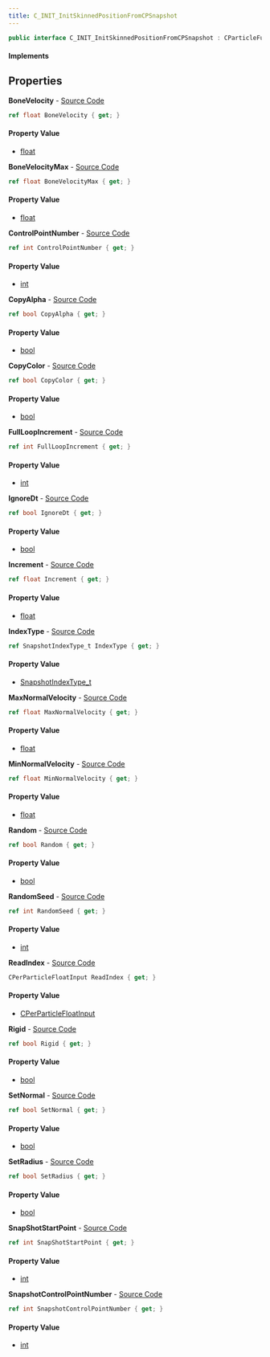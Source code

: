 ```yaml
---
title: C_INIT_InitSkinnedPositionFromCPSnapshot
---
```


```csharp
public interface C_INIT_InitSkinnedPositionFromCPSnapshot : CParticleFunctionInitializer, CParticleFunction, ISchemaClass<CParticleFunction>, ISchemaClass<CParticleFunctionInitializer>, ISchemaClass<C_INIT_InitSkinnedPositionFromCPSnapshot>, ISchemaField, ISchemaClass, INativeHandle
```

#### Implements

## Properties

**BoneVelocity** - [Source Code](https://github.com/swiftly-solution/swiftlys2/blob/master/managed/src/SwiftlyS2.Generated/Schemas/Interfaces/C_INIT_InitSkinnedPositionFromCPSnapshot.cs#L44)

```csharp
ref float BoneVelocity { get; }
```

#### Property Value

- [float](https://learn.microsoft.com/dotnet/api/system.single)

**BoneVelocityMax** - [Source Code](https://github.com/swiftly-solution/swiftlys2/blob/master/managed/src/SwiftlyS2.Generated/Schemas/Interfaces/C_INIT_InitSkinnedPositionFromCPSnapshot.cs#L46)

```csharp
ref float BoneVelocityMax { get; }
```

#### Property Value

- [float](https://learn.microsoft.com/dotnet/api/system.single)

**ControlPointNumber** - [Source Code](https://github.com/swiftly-solution/swiftlys2/blob/master/managed/src/SwiftlyS2.Generated/Schemas/Interfaces/C_INIT_InitSkinnedPositionFromCPSnapshot.cs#L18)

```csharp
ref int ControlPointNumber { get; }
```

#### Property Value

- [int](https://learn.microsoft.com/dotnet/api/system.int32)

**CopyAlpha** - [Source Code](https://github.com/swiftly-solution/swiftlys2/blob/master/managed/src/SwiftlyS2.Generated/Schemas/Interfaces/C_INIT_InitSkinnedPositionFromCPSnapshot.cs#L50)

```csharp
ref bool CopyAlpha { get; }
```

#### Property Value

- [bool](https://learn.microsoft.com/dotnet/api/system.boolean)

**CopyColor** - [Source Code](https://github.com/swiftly-solution/swiftlys2/blob/master/managed/src/SwiftlyS2.Generated/Schemas/Interfaces/C_INIT_InitSkinnedPositionFromCPSnapshot.cs#L48)

```csharp
ref bool CopyColor { get; }
```

#### Property Value

- [bool](https://learn.microsoft.com/dotnet/api/system.boolean)

**FullLoopIncrement** - [Source Code](https://github.com/swiftly-solution/swiftlys2/blob/master/managed/src/SwiftlyS2.Generated/Schemas/Interfaces/C_INIT_InitSkinnedPositionFromCPSnapshot.cs#L40)

```csharp
ref int FullLoopIncrement { get; }
```

#### Property Value

- [int](https://learn.microsoft.com/dotnet/api/system.int32)

**IgnoreDt** - [Source Code](https://github.com/swiftly-solution/swiftlys2/blob/master/managed/src/SwiftlyS2.Generated/Schemas/Interfaces/C_INIT_InitSkinnedPositionFromCPSnapshot.cs#L28)

```csharp
ref bool IgnoreDt { get; }
```

#### Property Value

- [bool](https://learn.microsoft.com/dotnet/api/system.boolean)

**Increment** - [Source Code](https://github.com/swiftly-solution/swiftlys2/blob/master/managed/src/SwiftlyS2.Generated/Schemas/Interfaces/C_INIT_InitSkinnedPositionFromCPSnapshot.cs#L38)

```csharp
ref float Increment { get; }
```

#### Property Value

- [float](https://learn.microsoft.com/dotnet/api/system.single)

**IndexType** - [Source Code](https://github.com/swiftly-solution/swiftlys2/blob/master/managed/src/SwiftlyS2.Generated/Schemas/Interfaces/C_INIT_InitSkinnedPositionFromCPSnapshot.cs#L34)

```csharp
ref SnapshotIndexType_t IndexType { get; }
```

#### Property Value

- [SnapshotIndexType_t](/docs/api/shared/schemadefinitions/snapshotindextype_t)

**MaxNormalVelocity** - [Source Code](https://github.com/swiftly-solution/swiftlys2/blob/master/managed/src/SwiftlyS2.Generated/Schemas/Interfaces/C_INIT_InitSkinnedPositionFromCPSnapshot.cs#L32)

```csharp
ref float MaxNormalVelocity { get; }
```

#### Property Value

- [float](https://learn.microsoft.com/dotnet/api/system.single)

**MinNormalVelocity** - [Source Code](https://github.com/swiftly-solution/swiftlys2/blob/master/managed/src/SwiftlyS2.Generated/Schemas/Interfaces/C_INIT_InitSkinnedPositionFromCPSnapshot.cs#L30)

```csharp
ref float MinNormalVelocity { get; }
```

#### Property Value

- [float](https://learn.microsoft.com/dotnet/api/system.single)

**Random** - [Source Code](https://github.com/swiftly-solution/swiftlys2/blob/master/managed/src/SwiftlyS2.Generated/Schemas/Interfaces/C_INIT_InitSkinnedPositionFromCPSnapshot.cs#L20)

```csharp
ref bool Random { get; }
```

#### Property Value

- [bool](https://learn.microsoft.com/dotnet/api/system.boolean)

**RandomSeed** - [Source Code](https://github.com/swiftly-solution/swiftlys2/blob/master/managed/src/SwiftlyS2.Generated/Schemas/Interfaces/C_INIT_InitSkinnedPositionFromCPSnapshot.cs#L22)

```csharp
ref int RandomSeed { get; }
```

#### Property Value

- [int](https://learn.microsoft.com/dotnet/api/system.int32)

**ReadIndex** - [Source Code](https://github.com/swiftly-solution/swiftlys2/blob/master/managed/src/SwiftlyS2.Generated/Schemas/Interfaces/C_INIT_InitSkinnedPositionFromCPSnapshot.cs#L36)

```csharp
CPerParticleFloatInput ReadIndex { get; }
```

#### Property Value

- [CPerParticleFloatInput](/docs/api/shared/schemadefinitions/cperparticlefloatinput)

**Rigid** - [Source Code](https://github.com/swiftly-solution/swiftlys2/blob/master/managed/src/SwiftlyS2.Generated/Schemas/Interfaces/C_INIT_InitSkinnedPositionFromCPSnapshot.cs#L24)

```csharp
ref bool Rigid { get; }
```

#### Property Value

- [bool](https://learn.microsoft.com/dotnet/api/system.boolean)

**SetNormal** - [Source Code](https://github.com/swiftly-solution/swiftlys2/blob/master/managed/src/SwiftlyS2.Generated/Schemas/Interfaces/C_INIT_InitSkinnedPositionFromCPSnapshot.cs#L26)

```csharp
ref bool SetNormal { get; }
```

#### Property Value

- [bool](https://learn.microsoft.com/dotnet/api/system.boolean)

**SetRadius** - [Source Code](https://github.com/swiftly-solution/swiftlys2/blob/master/managed/src/SwiftlyS2.Generated/Schemas/Interfaces/C_INIT_InitSkinnedPositionFromCPSnapshot.cs#L52)

```csharp
ref bool SetRadius { get; }
```

#### Property Value

- [bool](https://learn.microsoft.com/dotnet/api/system.boolean)

**SnapShotStartPoint** - [Source Code](https://github.com/swiftly-solution/swiftlys2/blob/master/managed/src/SwiftlyS2.Generated/Schemas/Interfaces/C_INIT_InitSkinnedPositionFromCPSnapshot.cs#L42)

```csharp
ref int SnapShotStartPoint { get; }
```

#### Property Value

- [int](https://learn.microsoft.com/dotnet/api/system.int32)

**SnapshotControlPointNumber** - [Source Code](https://github.com/swiftly-solution/swiftlys2/blob/master/managed/src/SwiftlyS2.Generated/Schemas/Interfaces/C_INIT_InitSkinnedPositionFromCPSnapshot.cs#L16)

```csharp
ref int SnapshotControlPointNumber { get; }
```

#### Property Value

- [int](https://learn.microsoft.com/dotnet/api/system.int32)

